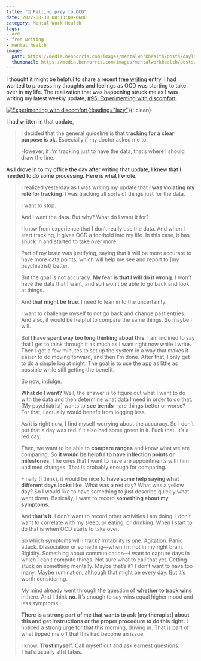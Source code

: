 ```yaml
---
title: "🧠 Falling prey to OCD"
date: 2022-08-30 08:13:00-0600
category: Mental Work Health
tags:
- ocd
- free writing
- mental health
image: 
  path: https://media.bennorris.com/images/mentalworkhealth/posts/daylio-morning-pages.jpeg
  thumbnail: https://media.bennorris.com/images/mentalworkhealth/posts/daylio-morning-pages.jpeg
---
```



I thought it might be helpful to share a recent [free writing](https://bennorris.com/tags/free-writing) entry. I had wanted to process my thoughts and feelings as OCD was starting to take over in my life. The realization that was happening struck me as I was writing my latest weekly update, [#95: Experimenting with discomfort](https://bennorris.com/2022/08/26/experimenting-with-discomfort).

[![Experimenting with discomfort](https://media.bennorris.com/images/mentalworkhealth/posts/experimenting-with-discomfort.jpg){:loading="lazy"}](https://bennorris.com/2022/08/26/experimenting-with-discomfort){:.clean}

I had written in that update,

> I decided that the general guideline is that **tracking for a clear purpose is ok**. Especially if my doctor asked me to.
> 
> However, if I’m tracking just to have the data, that’s where I should draw the line.

As I drove in to my office the day after writing that update, I knew that I needed to do some processing. Here is what I wrote.

> I realized yesterday as I was writing my update that **I was violating my rule for tracking**. I was tracking all sorts of things just for the data.
> 
> I want to stop.
> 
> And I want the data. But why? What do I want it for?
> 
> I know from experience that I don’t really use the data. And when I start tracking, it gives OCD a foothold into my life. In this case, it has snuck in and started to take over more.
> 
> Part of my brain was justifying, saying that it will be more accurate to have more data points, which will help me see and report to [my psychiatrist] better.
> 
> But the goal is not accuracy. **My fear is that I will do it wrong.** I won’t have the data that I want, and so I won’t be able to go back and look at things.
> 
> And **that might be true**. I need to lean in to the uncertainty.
> 
> I want to challenge myself to not go back and change past entries. And also, it would be helpful to compare the same things. So maybe I will.
> 
> But **I have spent way too long thinking about this**. I am inclined to say that I get to think through it as much as I want right now while I write. Then I get a few minutes to set up the system in a way that makes it easier to do moving forward, and then I’m done. After that, I only get to do a simple log at night. The goal is to use the app as little as possible while still getting the benefit.
> 
> So now, indulge.
> 
> **What do I want?** Well, the answer is to figure out what I want to do with the data and then determine what data I need in order to do that. [My psychiatrist] wants to **see trends**—are things better or worse? For that, I actually would benefit from logging less.
> 
> As it is right now, I find myself worrying about the accuracy. So I don’t put that a day was red if it also had some green in it. Fuck that. It’s a red day.
> 
> Then, we want to be able to **compare ranges** and know what we are comparing. So **it would be helpful to have inflection points or milestones**. The ones that I want to have are appointments with him and med changes. That is probably enough for comparing.
> 
> Finally (I think), it would be nice to **have some help saying what different days looks like**. What was a red day? What was a yellow day? So I would like to have something to just describe quickly what went down. Basically, I want to record **something about my symptoms**.
> 
> And **that’s it**. I don’t want to record other activities I am doing. I don’t want to correlate with my sleep, or eating, or drinking. When I start to do that is when OCD starts to take over.
> 
> So which symptoms will I track? Irritability is one. Agitation. Panic attack. Dissociation or something—when I’m not in my right brain. Rigidity. Something about communication—I want to capture days in which I can’t compute things. Not sure what to call that yet. Getting stuck on something mentally. Maybe that’s it? I don’t want to have too many. Maybe rumination, although that might be every day. But it’s worth considering.
> 
> My mind already went through the question of **whether to track wins** in here. And I think **no**. It’s enough to say wins equal higher mood and less symptoms.
> 
> **There is a strong part of me that wants to ask [my therapist] about this and get instructions or the proper procedure to do this right.** I noticed a strong urge for that this morning, driving in. That is part of what tipped me off that this had become an issue.
> 
> I know. **Trust myself.** Call myself out and ask earnest questions. That’s usually all it takes.



